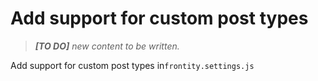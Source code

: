 # Add support for custom post types

> *__[TO DO]__ new content to be written.*

Add support for custom post types in`frontity.settings.js`